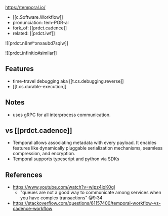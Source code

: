 
https://temporal.io/
- [[c.Software.Workflow]]
- pronunciation: tem-POR-al
- fork_of: [[prdct.cadence]]
- related: [[prdct.iwf]]

![[prdct.n8n#^xnxaubd7sqiw]]
 
![[prdct.infinitic#similar]]

## Features

- time-travel debugging aka [[t.cs.debugging.reverse]]
- [[t.cs.durable-execution]]

## Notes

- uses gRPC for all interprocess communication.

## vs [[prdct.cadence]]

- Temporal allows associating metadata with every payload. It enables features like dynamically pluggable serialization mechanisms, seamless compression, and encryption.
- Temporal supports typescript and python via SDKs

## References

- https://www.youtube.com/watch?v=wIpz4ioK0gI
  - "queues are not a good way to communicate among services when you have complex transactions" @9:34
- https://stackoverflow.com/questions/61157400/temporal-workflow-vs-cadence-workflow
